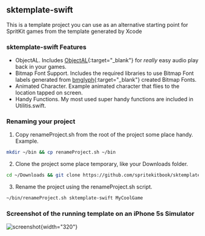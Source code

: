 ## sktemplate-swift

This is a template project you can use as an alternative starting point for SpritKit games
from the template generated by Xcode

### sktemplate-swift Features
* ObjectAL. Includes [ObjectAL](http://kstenerud.github.io/ObjectAL-for-iPhone/){:target="_blank"} for *really* easy audio play back in your games.
* Bitmap Font Support. Includes the required libraries to use Bitmap Font labels generated from [bmglyph](http://www.bmglyph.com){:target="_blank"} created Bitmap Fonts. 
* Animated Character. Example animated character that flies to the location tapped on screen.
* Handy Functions. My most used super handy functions are included in Utilitis.swift. 

### Renaming your project
1. Copy renameProject.sh from the root of the project some place handy. Example.
```bash
mkdir ~/bin && cp renameProject.sh ~/bin
```

2. Clone the project some place temporary, like your Downloads folder.
```bash
cd ~/Downloads && git clone https://github.com/spritekitbook/sktemplate-swift.git
```

3. Rename the project using the renameProject.sh script.
```bash
~/bin/renameProject.sh sktemplate-swift MyCoolGame
```


### Screenshot of the running template on an iPhone 5s Simulator
![screenshot](https://github.com/spritekitbook/spritekitbook.github.io/blob/master/images/sktemplate-swift.png){width="320"}
